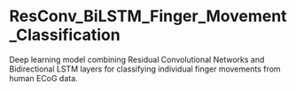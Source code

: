 # ResConv_BiLSTM_Finger_Movement_Classification
Deep learning model combining Residual Convolutional Networks and Bidirectional LSTM layers for classifying individual finger movements from human ECoG data.
